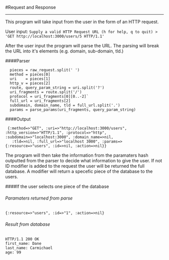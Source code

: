 #Request and Response
___

This program will take input from the user in the form of an HTTP request.

User input:
    ```Supply a valid HTTP Request URL (h for help, q to quit) > 'GET http://localhost:3000/users/5 HTTP/1.1'```

After the user input the program will parse the URL. The parsing will break the URL into it's elements (e.g. domain, sub-domain, tld.)

####Parser
```
  pieces = raw_request.split(' ')
  method = pieces[0]
  uri    = pieces[1]
  http_v = pieces[2]
  route, query_param_string = uri.split('?')
  uri_fragments = route.split('/')
  protocol = uri_fragments[0][0..-2]`
  full_url = uri_fragments[2]
  subdomain, domain_name, tld = full_url.split('.')
  params = parse_params(uri_fragments, query_param_string)
```
  
####Output
```
 {:method=>"GET", :uri=>"http://localhost:3000/users", :http_version=>"HTTP/1.1", :protocol=>"http", :subdomain=>"localhost:3000", :domain_name=>nil, 
   :tld=>nil, :full_url=>"localhost 3000", :params=>{:resource=>"users", :id=>nil, :action=>nil}}
```
   
The program will then take the information from the paramaters hash outputted from the parser to decide what information to give the user. If not ID modifier is added to the request the user will be returned the full database. A modifier will return a specefic piece of the database to the users.

####If the user selects one piece of the database

###### Paramaters returned from parse
`{:resource=>"users", :id=>"1", :action=>nil}`

###### Result from database
```
HTTP/1.1 200 OK
first_name: Dane
last_name: Carmichael
age: 99
```
